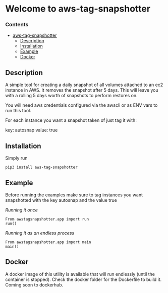 Welcome to aws-tag-snapshotter
===================

### Contents

- [aws-tag-snapshotter](#aws-tag-snapshotter)
    - [Description](#description)
    - [Installation](#installation)
    - [Example](#example)
    - [Docker](#docker)

## Description ##
A simple tool for creating a daily snapshot of all volumes attached to an ec2 instance in AWS.  It removes the snapshot after 5 days.  This will leave you with a rolling 5 days worth of snapshots to perform restores on.

You will need aws credentials configured via the awscli or as ENV vars to run this tool.

For each instance you want a snapshot taken of just tag it with:

key: autosnap
value: true

## Installation ##
Simply run

    pip3 install aws-tag-snapshotter

## Example ##

Before running the examples make sure to tag instances you want snapshotted with the key autosnap and the value true

*Running it once*

    From awstagsnapshotter.app import run
    run()

*Running it as an endless process*

    From awstagsnapshotter.app import main
    main()

## Docker ##
A docker image of this utility is available that will run endlessly (until the container is stopped). 
Check the docker folder for the Dockerfile to build it.  Coming soon to dockerhub.